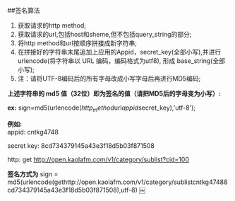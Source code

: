 ##签名算法

1. 获取请求的http method;
2. 获取请求的url,包括host和sheme,但不包括query_string的部分;
3. 将http method和url按顺序拼接成新字符串;
4. 在拼接好的字符串末尾追加上应用的Appid，secret_key(全部小写),并进行urlencode(将字符串以 URL 编码，编码格式为utf8), 形成 base_string(全部小写);<br>
5. 注：请将UTF-8编码后的所有字母改成小写字母后再进行MD5编码;


**上述字符串的 md5 值（32位）即为签名的值（请把MD5后的字母变为小写）:**

**ex:** sign=md5(urlencode($http_method$url$appid$secret_key),'utf-8');


**例如:**<br>
appid: cntkg4748


secret key: 8cd734379145a43e3f18d5b03f871508


http: get http://open.kaolafm.com/v1/category/sublist?cid=100


**签名方式为** sign = md5(urlencode(gethttp://open.kaolafm.com/v1/category/sublistcntkg47488cd734379145a43e3f18d5b03f871508),utf-8)
￼


